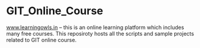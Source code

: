 # GIT_Online_Course
www.learningowls.in – this is an online learning platform which includes many free courses. This reposiroty hosts all the scripts and sample projects related to GIT online course. 
